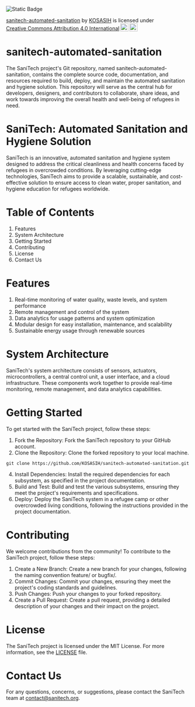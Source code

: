 
![Static Badge](https://img.shields.io/badge/Refugee-care-white)


<p xmlns:cc="http://creativecommons.org/ns#" xmlns:dct="http://purl.org/dc/terms/"><a property="dct:title" rel="cc:attributionURL" href="https://github.com/KOSASIH/sanitech-automated-sanitation">sanitech-automated-sanitation</a> by <a rel="cc:attributionURL dct:creator" property="cc:attributionName" href="https://www.linkedin.com/in/kosasih-81b46b5a">KOSASIH</a> is licensed under <a href="https://creativecommons.org/licenses/by/4.0/?ref=chooser-v1" target="_blank" rel="license noopener noreferrer" style="display:inline-block;">Creative Commons Attribution 4.0 International<img style="height:22px!important;margin-left:3px;vertical-align:text-bottom;" src="https://mirrors.creativecommons.org/presskit/icons/cc.svg?ref=chooser-v1" alt=""><img style="height:22px!important;margin-left:3px;vertical-align:text-bottom;" src="https://mirrors.creativecommons.org/presskit/icons/by.svg?ref=chooser-v1" alt=""></a></p>

# sanitech-automated-sanitation

The SaniTech project's Git repository, named sanitech-automated-sanitation, contains the complete source code, documentation, and resources required to build, deploy, and maintain the automated sanitation and hygiene solution.
This repository will serve as the central hub for developers, designers, and contributors to collaborate, share ideas, and work towards improving the overall health and well-being of refugees in need.

# SaniTech: Automated Sanitation and Hygiene Solution
SaniTech is an innovative, automated sanitation and hygiene system designed to address the critical cleanliness and health concerns faced by refugees in overcrowded conditions. By leveraging cutting-edge technologies, SaniTech aims to provide a scalable, sustainable, and cost-effective solution to ensure access to clean water, proper sanitation, and hygiene education for refugees worldwide.

# Table of Contents

1. Features
2. System Architecture
3. Getting Started
4. Contributing
5. License
6. Contact Us

# Features

1. Real-time monitoring of water quality, waste levels, and system performance
2. Remote management and control of the system
3. Data analytics for usage patterns and system optimization
4. Modular design for easy installation, maintenance, and scalability
5. Sustainable energy usage through renewable sources

# System Architecture

SaniTech's system architecture consists of sensors, actuators, microcontrollers, a central control unit, a user interface, and a cloud infrastructure. These components work together to provide real-time monitoring, remote management, and data analytics capabilities.

# Getting Started

To get started with the SaniTech project, follow these steps:

1. Fork the Repository: Fork the SaniTech repository to your GitHub account.
2. Clone the Repository: Clone the forked repository to your local machine.

`git clone https://github.com/KOSASIH/sanitech-automated-sanitation.git`

4. Install Dependencies: Install the required dependencies for each subsystem, as specified in the project documentation.
5. Build and Test: Build and test the various subsystems, ensuring they meet the project's requirements and specifications.
6. Deploy: Deploy the SaniTech system in a refugee camp or other overcrowded living conditions, following the instructions provided in the project documentation.

# Contributing

We welcome contributions from the community! To contribute to the SaniTech project, follow these steps:

1. Create a New Branch: Create a new branch for your changes, following the naming convention feature/<name> or bugfix/<name>.
2. Commit Changes: Commit your changes, ensuring they meet the project's coding standards and guidelines.
3. Push Changes: Push your changes to your forked repository.
4. Create a Pull Request: Create a pull request, providing a detailed description of your changes and their impact on the project.

# License

The SaniTech project is licensed under the MIT License. For more information, see the [LICENSE](LICENSE.md) file.

# Contact Us

For any questions, concerns, or suggestions, please contact the SaniTech team at contact@sanitech.org.
